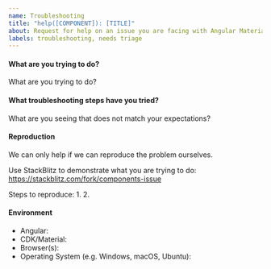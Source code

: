 ```yaml
---
name: Troubleshooting
title: "help([COMPONENT]): [TITLE]"
about: Request for help on an issue you are facing with Angular Material or the CDK
labels: troubleshooting, needs triage
---
```


<!--------

The Angular team can't provide general troubleshooting help. However, the extended community of
users can provide more help: 

StackOverflow: https://stackoverflow.com/questions/tagged/angular-material2
Gitter: https://gitter.im/angular/material2
Google Groups: https://groups.google.com/forum/#!forum/angular-material2

Issues should capture only bug reports and feature requests. However, we understand that 
it is not always clear whether an issue is caused by a bug or incorrect usage of a feature/component.

Most support requests will be automatically closed. If the answer is quickly obvious, though, we 
might be able to provide a brief answer.

-------->


#### What are you trying to do?

What are you trying to do?

#### What troubleshooting steps have you tried?

What are you seeing that does not match your expectations? 

#### Reproduction

We can only help if we can reproduce the problem ourselves. 

Use StackBlitz to demonstrate what you are trying to do: https://stackblitz.com/fork/components-issue 

Steps to reproduce:
1. 
2. 
  
#### Environment

- Angular:
- CDK/Material:
- Browser(s):
- Operating System (e.g. Windows, macOS, Ubuntu): 
